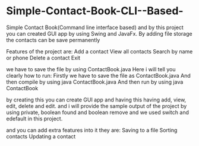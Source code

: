 # Simple-Contact-Book-CLI--Based-
Simple Contact Book(Command line interface based) and by this project you can created GUI app by using Swing and JavaFx. By adding file storage the contacts can be save permanently

Features of the project are:
Add a contact
View all contacts
Search by name or phone
Delete a contact
Exit

we have to save the file by using ContactBook.java
Here i will tell you clearly how to run:
Firstly we have to save the file as ContactBook.java
And then compile by using java ContactBook.java
And then run by using java ContactBook

by creating this you can create GUI app 
and  having this having add, view, edit, delete and edit.
and i will provide the sample output of the project 
by using private, boolean found and boolean remove 
and we used switch and edefault in this project.

and you can add extra features into it they are:
Saving to a file
Sorting contacts
Updating a contact
